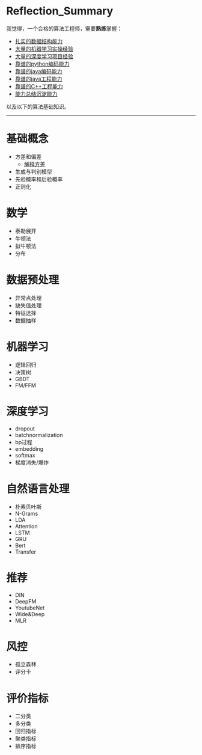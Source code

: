 # Reflection_Summary

我觉得，一个合格的算法工程师，需要**熟练**掌握：
- [扎实的数据结构能力](https://github.com/sladesha/LeetCode)
- [大量的机器学习实操经验](https://github.com/sladesha/machine_learning)
- [大量的深度学习项目经验](https://github.com/sladesha/deep_learning)
- [靠谱的python编码能力](https://github.com/sladesha/PyTls)
- [靠谱的java编码能力](https://github.com/sladesha/sladeRode)
- [靠谱的java工程能力](https://github.com/sladesha/sladeRode4)
- [靠谱的C++工程能力](https://github.com/sladesha/sladeRode3)
- [能力总结沉淀能力](https://github.com/sladesha/Frcwp)

以及以下的算法基础知识。

***
# 基础概念
- 方差和偏差
    - [解释方差](方差与偏差/方差与偏差.md#1)
- 生成与判别模型
- 先验概率和后验概率
- 正则化

# 数学
- 泰勒展开
- 牛顿法
- 拟牛顿法
- 分布

# 数据预处理
- 异常点处理
- 缺失值处理
- 特征选择
- 数据抽样

# 机器学习
- 逻辑回归
- 决策树
- GBDT
- FM/FFM

# 深度学习
- dropout
- batchnormalization
- bp过程
- embedding
- softmax
- 梯度消失/爆炸

# 自然语言处理
- 朴素贝叶斯
- N-Grams
- LDA
- Attention
- LSTM
- GRU
- Bert
- Transfer

# 推荐
- DIN
- DeepFM
- YoutubeNet
- Wide&Deep
- MLR

# 风控
- 孤立森林
- 评分卡

# 评价指标
- 二分类
- 多分类
- 回归指标
- 聚类指标
- 排序指标